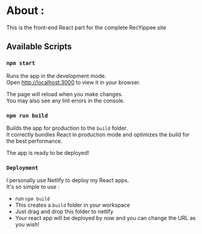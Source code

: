 # About :

This is the front-end React part for the complete RecYippee site 

## Available Scripts

### `npm start`

Runs the app in the development mode.\
Open [http://localhost:3000](http://localhost:3000) to view it in your browser.

The page will reload when you make changes.\
You may also see any lint errors in the console.

### `npm run build`

Builds the app for production to the `build` folder.\
It correctly bundles React in production mode and optimizes the build for the best performance.

The app is ready to be deployed!


### `Deployment`
I personally use Netlify to deploy my React apps.\
It's so simple to use :
+ run `npm build`
+ This creates a `build` folder in your workspace
+ Just drag and drop this folder to netlify
+ Your react app will be deployed by now and you can change the URL as you wish!



